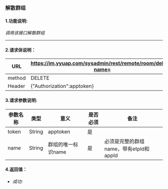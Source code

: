### 解散群组

#### 1.功能说明:
*调用该接口解散群组*

***

#### 2.请求体说明：


|URL|https://im.yyuap.com/sysadmin/rest/remote/room/delete?name=|
|----|----|
|method|DELETE|
|Header|{"Authorization":apptoken}|

#### 3.请求参数说明:

|参数名称|类型|意义|是否必须|备注|
|----|----|----|----|----|
|token|String|apptoken|是|
|name|String|群组的唯一标识name|是|必须是完整的群组name，带有etpId和appId|

#### 4.返回值：

- *成功:*
